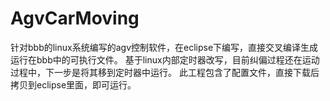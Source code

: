 # AgvCarMoving
针对bbb的linux系统编写的agv控制软件，在eclipse下编写，直接交叉编译生成运行在bbb中的可执行文件。
基于linux内部定时器改写，目前纠偏过程还在运动过程中，下一步是将其移到定时器中运行。
此工程包含了配置文件，直接下载后拷贝到eclipse里面，即可运行。
